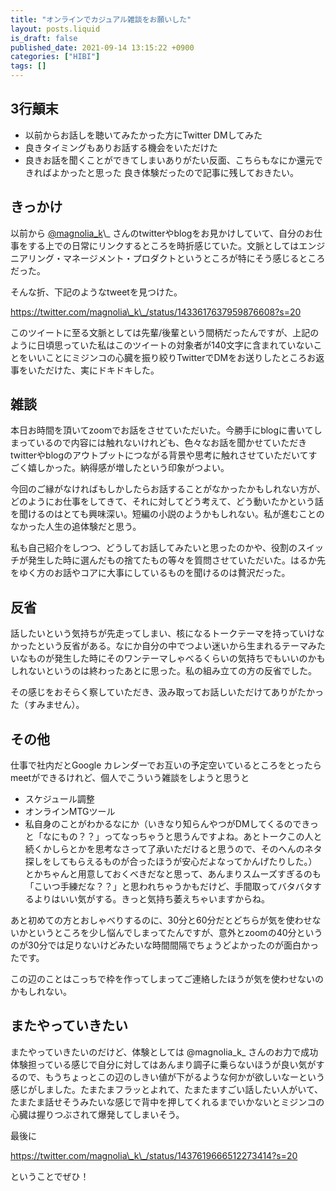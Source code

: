 ```yaml
---
title: "オンラインでカジュアル雑談をお願いした"
layout: posts.liquid
is_draft: false
published_date: 2021-09-14 13:15:22 +0900
categories: ["HIBI"]
tags: []
---
```


## 3行顛末
- 以前からお話しを聴いてみたかった方にTwitter DMしてみた
- 良きタイミングもありお話する機会をいただけた
- 良きお話を聞くことができてしまいありがたい反面、こちらもなにか還元できればよかったと思った
良き体験だったので記事に残しておきたい。

## きっかけ
以前から [@magnolia\_k](https://twitter.com/magnolia_k_)\_ さんのtwitterやblogをお見かけしていて、自分のお仕事をする上での日常にリンクするところを時折感じていた。文脈としてはエンジニアリング・マネージメント・プロダクトというところが特にそう感じるところだった。

そんな折、下記のようなtweetを見つけた。

https://twitter.com/magnolia\_k\_/status/1433617637959876608?s=20

このツイートに至る文脈としては先輩/後輩という間柄だったんですが、上記のように日頃思っていた私はこのツイートの対象者が140文字に含まれていないことをいいことにミジンコの心臓を振り絞りTwitterでDMをお送りしたところお返事をいただけた、実にドキドキした。

## 雑談
本日お時間を頂いてzoomでお話をさせていただいた。今勝手にblogに書いてしまっているので内容には触れないけれども、色々なお話を聞かせていただきtwitterやblogのアウトプットにつながる背景や思考に触れさせていただいてすごく嬉しかった。納得感が増したという印象がつよい。

今回のご縁がなければもしかしたらお話することがなかったかもしれない方が、どのようにお仕事をしてきて、それに対してどう考えて、どう動いたかという話を聞けるのはとても興味深い。短編の小説のようかもしれない。私が進むことのなかった人生の追体験だと思う。

私も自己紹介をしつつ、どうしてお話してみたいと思ったのかや、役割のスイッチが発生した時に選んだもの捨てたもの等々を質問させていただいた。はるか先をゆく方のお話やコアに大事にしているものを聞けるのは贅沢だった。

## 反省
話したいという気持ちが先走ってしまい、核になるトークテーマを持っていけなかったという反省がある。なにか自分の中でつよい迷いから生まれるテーマみたいなものが発生した時にそのワンテーマしゃべるくらいの気持ちでもいいのかもしれないというのは終わったあとに思った。私の組み立ての方の反省でした。

その感じをおそらく察していただき、汲み取ってお話しいただけてありがたかった（すみません）。

## その他
仕事で社内だとGoogle カレンダーでお互いの予定空いているところをとったらmeetができるけれど、個人でこういう雑談をしようと思うと

- スケジュール調整
- オンラインMTGツール
- 私自身のことがわかるなにか（いきなり知らんやつがDMしてくるのできっと「なにもの？？」ってなっちゃうと思うんですよね。あとトークこの人と続くかしらとかを思考なさって了承いただけると思うので、そのへんのネタ探しをしてもらえるものが合ったほうが安心だよなってかんげたりした。）
とかちゃんと用意しておくべきだなと思って、あんまりスムーズすぎるのも「こいつ手練だな？？」と思われちゃうかもだけど、手間取ってバタバタするよりはいい気がする。きっと気持ち萎えちゃいますからね。

あと初めての方とおしゃべりするのに、30分と60分だとどちらが気を使わせないかというところを少し悩んでしまってたんですが、意外とzoomの40分というのが30分では足りないけどみたいな時間間隔でちょうどよかったのが面白かったです。

この辺のことはこっちで枠を作ってしまってご連絡したほうが気を使わせないのかもしれない。

## またやっていきたい
またやっていきたいのだけど、体験としては @magnolia\_k\_ さんのお力で成功体験担っている感じで自分に対してはあんまり調子に乗らないほうが良い気がするので、もうちょっとこの辺のしきい値が下がるような何かが欲しいなーという感じがしました。たまたまフラッとよれて、たまたますごい話したい人がいて、たまたま話せそうみたいな感じで背中を押してくれるまでいかないとミジンコの心臓は握りつぶされて爆発してしまいそう。

最後に

https://twitter.com/magnolia\_k\_/status/1437619666512273414?s=20

ということでぜひ！


